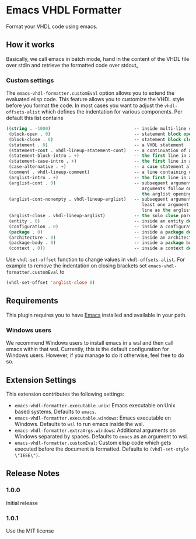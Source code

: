 # Emacs VHDL Formatter

Format your VHDL code using emacs.

## How it works

Basically, we call emacs in batch mode, hand in the content of the VHDL file
over stdin and retrieve the formatted code over stdout[.](..md)

### Custom settings

The `emacs-vhdl-formatter.customEval` option allows you to extend the evaluated
elisp code. This feature allows you to customize the VHDL style before you
format the code. In most cases you want to adjust the `vhdl-offsets-alist` which
defines the indentation for various components. Per default this list contains

```lisp
((string . -1000)                                -- inside multi-line string
 (block-open . 0)                                -- statement block open
 (block-close . 0)                               -- statement block close
 (statement . 0)                                 -- a VHDL statement
 (statement-cont . vhdl-lineup-statement-cont)   -- a continuation of a VHDL statement
 (statement-block-intro . +)                     -- the first line in a new statement block
 (statement-case-intro . +)                      -- the first line in a case alternative block
 (case-alternative . +)                          -- a case statement alternative clause
 (comment . vhdl-lineup-comment)                 -- a line containing only a comment
 (arglist-intro . +)                             -- the first line in an argument list
 (arglist-cont . 0)                              -- subsequent argument list lines when no
                                                    arguments follow on the same line as
                                                    the arglist opening paren
 (arglist-cont-nonempty . vhdl-lineup-arglist)   -- subsequent argument list lines when at
                                                    least one argument follows on the same
                                                    line as the arglist opening paren
 (arglist-close . vhdl-lineup-arglist)           -- the solo close paren of an argument list
 (entity . 0)                                    -- inside an entity declaration
 (configuration . 0)                             -- inside a configuration declaration
 (package . 0)                                   -- inside a package declaration
 (architecture . 0)                              -- inside an architecture body
 (package-body . 0)                              -- inside a package body
 (context . 0))                                  -- inside a context declaration
```

Use `vhdl-set-offset` function to change values in `vhdl-offsets-alist`. For
example to remove the indentation on closing brackets set
`emacs-vhdl-formatter.customEval` to

```lisp
(vhdl-set-offset 'arglist-close 0)
```

## Requirements

This plugin requires you to have [Emacs](https://www.gnu.org/software/emacs/)
installed and available in your path.

### Windows users

We recommend Windows users to install emacs in a wsl and then call emacs within
that wsl. Currently, this is the default configuration for Windows users.
However, if you manage to do it otherwise, feel free to do so.

## Extension Settings

This extension contributes the following settings:

- `emacs-vhdl-formatter.executable.unix`: Emacs executable on Unix based
  systems. Defaults to `emacs`.
- `emacs-vhdl-formatter.executable.windows`: Emacs executable on Windows.
  Defaults to `wsl` to run emacs inside the wsl.
- `emacs-vhdl-formatter.extraArgs.windows`: Additional arguments on Windows
  separated by spaces. Defaults to `emacs` as an argument to wsl.
- `emacs-vhdl-formatter.customEval`: Custom elisp code which gets executed
  before the document is formatted. Defaults to `(vhdl-set-style \"IEEE\")`.

## Release Notes

### 1.0.0

Initial release

### 1.0.1

Use the MIT license
